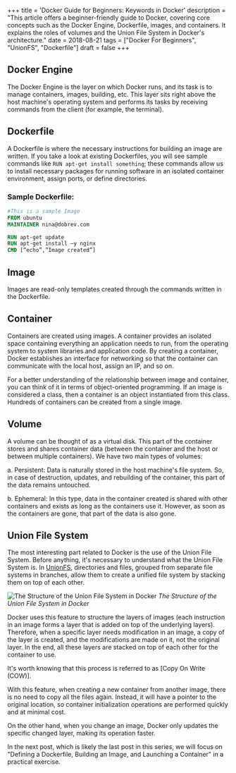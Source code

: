 +++
title = 'Docker Guide for Beginners: Keywords in Docker'
description = "This article offers a beginner-friendly guide to Docker, covering core concepts such as the Docker Engine, Dockerfile, images, and containers. It explains the roles of volumes and the Union File System in Docker's architecture."
date = 2018-08-21
tags = ["Docker For Beginners", "UnionFS", "Dockerfile"]
draft = false
+++

## Docker Engine

The Docker Engine is the layer on which Docker runs, and its task is to manage containers, images, building, etc. This layer sits right above the host machine's operating system and performs its tasks by receiving commands from the client (for example, the terminal).

## Dockerfile

A Dockerfile is where the necessary instructions for building an image are written. If you take a look at existing Dockerfiles, you will see sample commands like `RUN apt-get install something`; these commands allow us to install necessary packages for running software in an isolated container environment, assign ports, or define directories.

### Sample Dockerfile:
```dockerfile
#This is a sample Image 
FROM ubuntu 
MAINTAINER nina@dobrev.com

RUN apt-get update 
RUN apt-get install –y nginx 
CMD [“echo”,”Image created”] 
```

## Image

Images are read-only templates created through the commands written in the Dockerfile.

## Container

Containers are created using images. A container provides an isolated space containing everything an application needs to run, from the operating system to system libraries and application code. By creating a container, Docker establishes an interface for networking so that the container can communicate with the local host, assign an IP, and so on.

For a better understanding of the relationship between image and container, you can think of it in terms of object-oriented programming. If an image is considered a class, then a container is an object instantiated from this class. Hundreds of containers can be created from a single image.

## Volume

A volume can be thought of as a virtual disk. This part of the container stores and shares container data (between the container and the host or between multiple containers). We have two main types of volumes:

a. Persistent: Data is naturally stored in the host machine's file system. So, in case of destruction, updates, and rebuilding of the container, this part of the data remains untouched.

b. Ephemeral: In this type, data in the container created is shared with other containers and exists as long as the containers use it. However, as soon as the containers are gone, that part of the data is also gone.

## Union File System

The most interesting part related to Docker is the use of the Union File System. Before anything, it's necessary to understand what the Union File System is. In [UnionFS](https://en.wikipedia.org/wiki/UnionFS), directories and files, grouped from separate file systems in branches, allow them to create a unified file system by stacking them on top of each other.

![The Structure of the Union File System in Docker](/images/overlay_constructs.jpg)
*The Structure of the Union File System in Docker*

Docker uses this feature to structure the layers of images (each instruction in an image forms a layer that is added on top of the underlying layers). Therefore, when a specific layer needs modification in an image, a copy of the layer is created, and the modifications are made on it, not the original layer. In the end, all these layers are stacked on top of each other for the container to use.

It's worth knowing that this process is referred to as [Copy On Write (COW)].

With this feature, when creating a new container from another image, there is no need to copy all the files again. Instead, it will have a pointer to the original location, so container initialization operations are performed quickly and at minimal cost.

On the other hand, when you change an image, Docker only updates the specific changed layer, making its operation faster.

In the next post, which is likely the last post in this series, we will focus on "Defining a Dockerfile, Building an Image, and Launching a Container" in a practical exercise.
